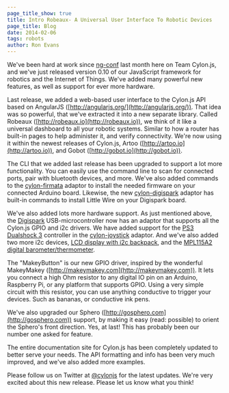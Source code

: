 ```yaml
---
page_title_show: true
title: Intro Robeaux- A Universal User Interface To Robotic Devices
page_title: Blog
date: 2014-02-06
tags: robots
author: Ron Evans
---
```


We've been hard at work since [ng-conf](http://ng-conf.org/) last month here on Team Cylon.js, and we've just released version 0.10 of our JavaScript framework for robotics and the Internet of Things. We've added many powerful new features, as well as support for ever more hardware.

Last release, we added a web-based user interface to the Cylon.js API based on AngularJS ([http://angularjs.org/](http://angularjs.org/)). That idea was so powerful, that we've extracted it into a new separate library. Called Robeaux ([http://robeaux.io](http://robeaux.io)), we think of it like a universal dashboard to all your robotic systems. Similar to how a router has built-in pages to help administer it, and verify connectivity. We're now using it within the newest releases of Cylon.js, Artoo ([http://artoo.io](http://artoo.io)), and Gobot ([http://gobot.io](http://gobot.io)).

The CLI that we added last release has been upgraded to support a lot more functionality. You can easily use the command line to scan for connected ports, pair with bluetooth devices, and more. We've also added commands to the [cylon-firmata](https://github.com/hybridgroup/cylon-firmata) adaptor to install the needed firmware on your connected Arduino board. Likewise, the new [cylon-digispark](https://github.com/hybridgroup/cylon-digispark) adaptor has built-in commands to install Little Wire on your Digispark board.

We've also added lots more hardware support. As just mentioned above, the [Digispark](http://digistump.com/products/1) USB-microcontroller now has an adaptor that supports all the Cylon.js GPIO and i2c drivers. We have added support for the [PS3 Dualshock 3](http://en.wikipedia.org/wiki/DualShock#DualShock_3) controller in the [cylon-joystick](https://github.com/hybridgroup/cylon-joystick) adaptor. And we've also added two more i2c devices, [LCD display with i2c backpack](http://learn.adafruit.com/i2c-spi-lcd-backpack/overview), and the [MPL115A2 digital barometer/thermometer](https://www.adafruit.com/products/992).

The "MakeyButton" is our new GPIO driver, inspired by the wonderful MakeyMakey ([http://makeymakey.com](http://makeymakey.com)). It lets you connect a high Ohm resistor to any digital IO pin on an Arduino, Raspberry Pi, or any platform that supports GPIO. Using a very simple circuit with this resistor, you can use anything conductive to trigger your devices. Such as bananas, or conductive ink pens.

We've also upgraded our Sphero ([http://gosphero.com](http://gosphero.com)) support, by making it easy (read: possible) to orient the Sphero's front direction. Yes, at last! This has probably been our number one asked for feature.

The entire documentation site for Cylon.js has been completely updated to better serve your needs. The API formatting and info has been very much improved, and we've also added more examples.

Please follow us on Twitter at [@cylonjs](http://twitter.com/cylonjs) for the latest updates. We're very excited about this new release. Please let us know what you think!
